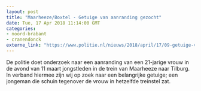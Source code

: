 ```yaml
---
layout: post
title: "Maarheeze/Boxtel - Getuige van aanranding gezocht"
date: Tue, 17 Apr 2018 11:14:00 GMT
categories: 
- noord-brabant 
- cranendonck 
externe_link: "https://www.politie.nl/nieuws/2018/april/17/09-getuige-van-aanranding-gezocht.html"
---
```


De politie doet onderzoek naar een aanranding van een 21-jarige vrouw in de avond van 11 maart jongstleden in de trein van Maarheeze naar Tilburg. In verband hiermee zijn wij op zoek naar een belangrijke getuige; een jongeman die schuin tegenover de vrouw in hetzelfde treinstel zat.

